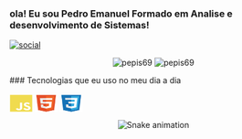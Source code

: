 ### ola! Eu sou Pedro Emanuel Formado em Analise e desenvolvimento de Sistemas!


[![social](https://img.shields.io/badge/Instagram-E4405F?style=for-the-badge&logo=instagram&logoColor=white)](https://instagram.com/pedro_emanuel_r)


<p align="center">
  <img width="400em" src="https://github-readme-stats.vercel.app/api?username=pepis69&show_icons=true&locale=en&theme=radical"                
    alt="pepis69"/>
  
  <img width="400em" src="https://github-readme-streak-stats.herokuapp.com/?user=pepis69&theme=radical" alt="pepis69" />
</p> 
### Tecnologias que eu uso no meu dia a dia 

</div>
<div style="display: inline_block"><br>
  <img align="center" alt="pepis69-Js" height="30" width="40" src="https://raw.githubusercontent.com/devicons/devicon/master/icons/javascript/javascript-plain.svg">
 
  
  <img align="center" alt="pepis69-HTML" height="30" width="40" src="https://raw.githubusercontent.com/devicons/devicon/master/icons/html5/html5-original.svg">
  <img align="center" alt="pepis69-CSS" height="30" width="40" src="https://raw.githubusercontent.com/devicons/devicon/master/icons/css3/css3-original.svg">
  
</div>

<div align="center">
  
  ![Snake animation](https://github.com/pepis69/pepis69/blob/output/github-contribution-grid-snake.svg)
  
</div>
